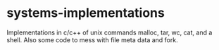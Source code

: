 # systems-implementations
Implementations in c/c++ of unix commands malloc, tar, wc, cat, and a shell. Also some code to mess with file meta data and fork.
